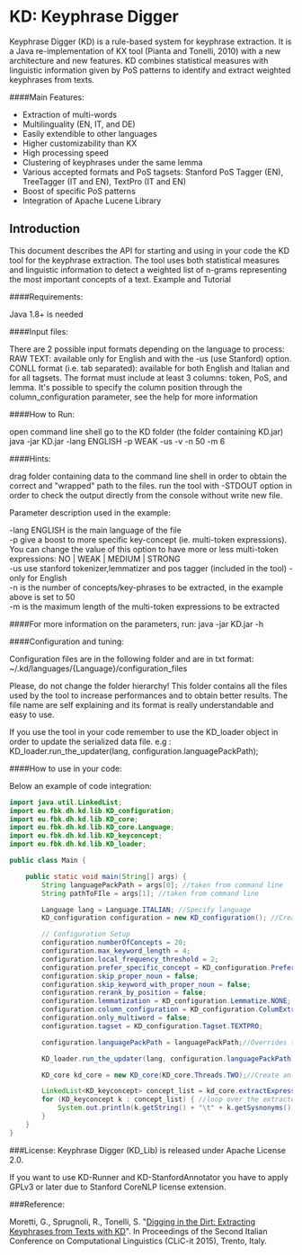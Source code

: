 KD: Keyphrase Digger
====================


Keyphrase Digger (KD) is a rule-based system for keyphrase extraction. It is a Java re-implementation of KX tool (Pianta and Tonelli, 2010) with a new architecture and new features. KD combines statistical measures with linguistic information given by PoS patterns to identify and extract weighted keyphrases from texts.

####Main Features:

* Extraction of multi-words
* Multilinguality (EN, IT, and DE)
* Easily extendible to other languages
* Higher customizability than KX
* High processing speed
* Clustering of keyphrases under the same lemma
* Various accepted formats and PoS tagsets: Stanford PoS Tagger (EN), TreeTagger (IT and EN), TextPro (IT and EN)
* Boost of specific PoS patterns
* Integration of Apache Lucene Library



Introduction
------------

This document describes the API for starting and using in your code the KD tool for the keyphrase extraction. The tool uses both statistical measures and linguistic information to detect a weighted list of n-grams representing the most important concepts of a text.
Example and Tutorial


####Requirements:

Java 1.8+ is needed


####Input files:

There are 2 possible input formats depending on the language to process:
RAW TEXT: available only for English and with the -us (use Stanford) option.
CONLL format (i.e. tab separated): available for both English and Italian and for all tagsets. The format must include at least 3 columns: token, PoS, and lemma. It's possible to specify the column position through the column_configuration parameter, see the help for more information

####How to Run:

open command line shell
go to the KD folder (the folder containing KD.jar)
java -jar KD.jar -lang ENGLISH -p WEAK -us -v -n 50 -m 6 <Folder or File to be processed>

####Hints:

drag folder containing data to the command line shell in order to obtain the correct and "wrapped" path to the files.
run the tool with -STDOUT option in order to check the output directly from the console without write new file.

Parameter description used in the example:

-lang ENGLISH is the main language of the file  
-p give a boost to more specific key-concept (ie. multi-token expressions). You can change the value of this option to have more or less multi-token expressions: NO | WEAK | MEDIUM | STRONG  
-us use stanford tokenizer,lemmatizer and pos tagger (included in the tool) - only for English  
-n is the number of concepts/key-phrases to be extracted, in the example above is set to 50  
-m is the maximum length of the multi-token expressions to be extracted  

####For more information on the parameters, run: 
java -jar KD.jar -h

####Configuration and tuning:

Configuration files are in the following folder and are in txt format:
~/.kd/languages/{Language}/configuration_files

Please, do not change the folder hierarchy!
This folder contains all the files used by the tool to increase performances and to obtain better results.
The file name are self explaining and its format is really understandable and easy to use.

If you use the tool in your code remember to use the KD_loader object in order to update the serialized data file.
e.g : KD_loader.run_the_updater(lang, configuration.languagePackPath);

####How to use in your code:

Below an example of code integration:

```java
import java.util.LinkedList;
import eu.fbk.dh.kd.lib.KD_configuration;
import eu.fbk.dh.kd.lib.KD_core;
import eu.fbk.dh.kd.lib.KD_core.Language;
import eu.fbk.dh.kd.lib.KD_keyconcept;
import eu.fbk.dh.kd.lib.KD_loader;

public class Main {

    public static void main(String[] args) {
        String languagePackPath = args[0]; //taken from command line
        String pathToFIle = args[1]; //taken from command line

        Language lang = Language.ITALIAN; //Specify language
        KD_configuration configuration = new KD_configuration(); //Creates a new instance of KD_Configuration object

        // Configuration Setup
        configuration.numberOfConcepts = 20;
        configuration.max_keyword_length = 4;
        configuration.local_frequency_threshold = 2;
        configuration.prefer_specific_concept = KD_configuration.Prefer_Specific_Concept.MEDIUM;
        configuration.skip_proper_noun = false;
        configuration.skip_keyword_with_proper_noun = false;
        configuration.rerank_by_position = false;
        configuration.lemmatization = KD_configuration.Lemmatize.NONE;
        configuration.column_configuration = KD_configuration.ColumExtraction.TOKEN_POS_LEMMA;
        configuration.only_multiword = false;
        configuration.tagset = KD_configuration.Tagset.TEXTPRO;

        configuration.languagePackPath = languagePackPath;//Overrides the default path with the new one taken from the command line parameter

        KD_loader.run_the_updater(lang, configuration.languagePackPath); //Updates the configuration file if something is changed

        KD_core kd_core = new KD_core(KD_core.Threads.TWO);//Create an instance of the KD core

        LinkedList<KD_keyconcept> concept_list = kd_core.extractExpressions(lang, configuration, pathToFIle, null);
        for (KD_keyconcept k : concept_list) { //loop over the extracted key_phrases and print the results
            System.out.println(k.getString() + "\t" + k.getSysnonyms() + "\t" + k.score + "\t" + k.frequency);
        }
    }
}
```    

###License:
Keyphrase Digger (KD_Lib) is released under Apache License 2.0.

If you want to use KD-Runner and KD-StanfordAnnotator you have to apply GPLv3 or later due to Stanford CoreNLP license extension. 

###Reference:

Moretti, G., Sprugnoli, R., Tonelli, S. "[Digging in the Dirt: Extracting Keyphrases from Texts with KD](https://iris.unito.it/retrieve/handle/2318/1532924/75495/Accademia_University_Press_978-88-99200-62-6.pdf#page=200)". In Proceedings of the Second Italian Conference on Computational Linguistics (CLiC-it 2015), Trento, Italy.